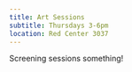 ```yaml
---
title: Art Sessions
subtitle: Thursdays 3-6pm
location: Red Center 3037
---
```


Screening sessions something!